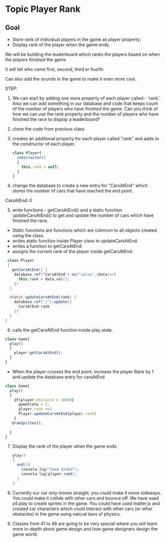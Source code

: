 # Topic Player Rank

## Goal 

* Store rank of individual players in the game as player property. 
* Display rank of the player when the game ends.

We will be building the leaderboard which ranks the players based on when the players finished the game. 

It will tell who came first, second, third or fourth. 

Can also add the sounds in the game to make it even more cool.

STEP:

1. We can start by adding one more property of each player called - 'rank'. Also we can add something in our database and code that keeps count of the number of players who have finished the game. Can you think of how we can use the rank property and the number of players who have finished the race to display a leaderboard?

2.  clone the code from previous class

3. creates an additional property for each player called "rank" and adds to the constructor of each player.

   ```javascript
   class Player{
     constructor()
     {
       this.rank = null;
     }
   }
   ```

   

4.  change the database to create a new entry for "CarsAtEnd"  which stores the number of cars that have reached the end point.

   CarsAtEnd: 0

5.  write functions - getCarsAtEnd() and a static function updateCarsAtEnd() to get and update the number of cars which have finished the race.
   * Static functions are functions which are common to all objects created using the class.
   * writes static function inside Player class to updateCarsAtEnd.
   * writes a function to getCarsAtEnd.
   * assigns the current rank of the player inside getCarsAtEnd.

```java script
 class Player 
 {
   getCarsAtEnd() {
    database.ref('CarsAtEnd').on("value",(data)=>{
      this.rank = data.val();
    })
  }

  static updateCarsAtEnd(rank) {
    database.ref('/').update({
      CarsAtEnd:rank
    })
  }
}
```

6.  calls the getCarsAtEnd function inside play state.

   ```javascript
   class Game{
     play()
     {
       player.getCarsAtEnd();
     }
   }
   ```

   

   *  When the player crosses the end point, increase the player Rank by 1 and update the database entry for carsAtEnd

```javascript
class Game{
  play()
  {
    if(player.distance > 3860){
      gameState = 2;
      player.rank +=1
      Player.updateCarsAtEnd(player.rank)
    }
   drawSprites();
 
  }
}
```

7. Display the rank of the player when the game ends

   ```java script
   play()
   {
     end(){
       console.log("Game Ended");
       console.log(player.rank);
     }
   }
   
   ```

   

8. Currently our car only moves straight, you could make it move sideways. You could make it collide with other cars and bounce off. We have used p5.play to create sprites in the game. You could have used matter.js and created car characters which could interact with other cars (or other obstacles) in the game using natural laws of physics.

9. Classes from 41 to 48 are going to be very special where you will learn more in-depth about game design and how game designers design the game world.